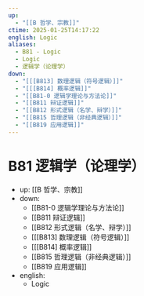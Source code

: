 ```yaml
---
up:
  - "[[B 哲学、宗教]]"
ctime: 2025-01-25T14:17:22
english: Logic
aliases:
  - B81 - Logic
  - Logic
  - 逻辑学（论理学）
down:
  - "[[[B813] 数理逻辑（符号逻辑）]]"
  - "[[[B814] 概率逻辑]]"
  - "[[B81-0 逻辑学理论与方法论]]"
  - "[[B811 辩证逻辑]]"
  - "[[B812 形式逻辑（名学、辩学）]]"
  - "[[B815 哲理逻辑（非经典逻辑）]]"
  - "[[B819 应用逻辑]]"
---
```


# B81 逻辑学（论理学）

- up: [[B 哲学、宗教]]
- down:
	- [[B81-0 逻辑学理论与方法论]]
	- [[B811 辩证逻辑]]
	- [[B812 形式逻辑（名学、辩学）]]
	- [[[B813] 数理逻辑（符号逻辑）]]
	- [[[B814] 概率逻辑]]
	- [[B815 哲理逻辑（非经典逻辑）]]
	- [[B819 应用逻辑]]
- english:
	- Logic
